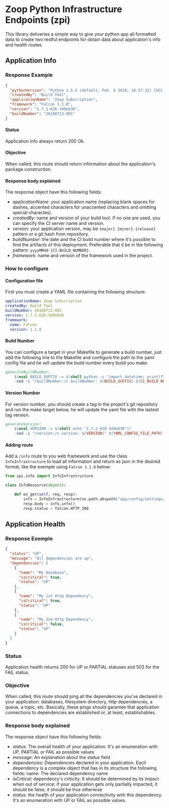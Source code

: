 # Zoop Python Infrastructure Endpoints (zpi)

This library deliveries a simple way to give your python app all formatted data to create two restful endpoints for obtain data about application's info and health routes.



## Application Info

### Response Example
```json
{
  "pythonVersion": "Python 3.5.5 (default, Feb  6 2018, 10:57:32) [GCC 4.8.5 20150623 (Red Hat 4.8.5-16)]",
  "createdBy": "Build Tool",
  "applicationName": "Zoop Subscription",
  "framework": "Falcon 1.1.0",
  "version": "1.7.2-626-3d9eb36",
  "buildNumber": "20180713-001"
}
```

#### Status
Application info always return 200 Ok.

#### Objective
When called, this route should return information about the application's package construction.

#### Response body explained
The response object have this following fields:

- _applicationName_: your application name (replacing blank spaces for dashes, accented characters for unaccented characters and omitting special charactes).
- _createdBy_: name and version of your build tool. If no one are used, you can specify the CI server name and version.
- _version_: your application version, may be `{major}.{minor}.{release}` pattern or a git hash from repository.
- _buildNumber_: the date and the CI build number where it's possible to find the artifacts of this deployment. Preferable that it be in the following pattern: `yyyyMMdd-{CI-BUILD_NUMBER}`.
- _framework_: name and version of the framework used in the project. 

### How to configure 

#### Configuration file
First you must create a YAML file containing the following structure: 
```yaml
applicationName: Zoop Subscription
createdBy: Build Tool
buildNumber: 20180713-001
version: 1.7.2-626-3d9eb36
framework:
  name: Falcon
  version: 1.1.0
```

#### Build Number
You can configure a target in your Makefile to generate a build number, just add the following line to the Makefile and configure the path to the yaml config file and he will update the build number every build you make.

```makefile
generateBuildNumber:
	$(eval BUILD_SUFFIX := $(shell python -c "import datetime; print(f\"\{datetime.datetime.now():%Y%m%d\}\")"))
	-sed -i "/buildNumber:/c buildNumber: $(BUILD_SUFFIX)-$(CI_BUILD_NUMBER)" $(YAML_CONFIG_FILE_PATH)
```

#### Version Number
For version number, you should create a tag in the project's git repository and run the make target below, he will update the yaml file with the lastest tag version.

```makefile
generateVersion:
	$(eval VERSION := $(shell echo "1.7.2-626-3d9eb36"))
	-sed -i "/version:/c version: $(VERSION)" $(YAML_CONFIG_FILE_PATH)
```

#### Adding route
Add a `/info` route to you web framework and use the class `InfoInfrastructure` to load all information and return as json in the desired format, like the exemple using `Falcon 1.1.0` below:

```python 
from zpi.info import InfoInfrastructure

class InfoResource(object):

    def on_get(self, req, resp):
        info = InfoInfrastructure(os.path.abspath("app/config/settings/info.yml"))
        resp.body = info.info()
        resp.status = falcon.HTTP_200

```

## Application Health

### Response Exemple
```json
{
  "status": "UP",
  "message": "All dependencies are up",
  "dependencies": [
    {
      "name": "My Database",
      "isCritical": true,
      "status": "UP"
    },
    {
      "name": "My 1st Http Dependency",
      "isCritical": true,
      "status": "UP"
    },
    {
      "name": "My 2nd Http Dependency",
      "isCritical": false,
      "status": "UP"
    }
  ]
}
```

### Status
Application health returns 200 for UP or PARTIAL statuses and 503 for the FAIL status.

### Objective
When called, this route should ping all the dependencies you've declared in your application: databases, filesystem directory, http dependencies, a queue, a topic, etc. Basically, these pings should garantee that application connections to dependencies are established or, at least, establishables.

### Response body explained
The response object have this following fields:

- _status_: The overall health of your application. It's an enumeration with UP, PARTIAL or FAIL as possible values
- _message_: An explanation about the status field
- _dependencies_: Dependencies declared in your application. Each dependency is a complex object that has in its structure the following fields:
name: The declared dependency name
- _isCritical_: dependency's criticity. It should be determined by its impact when out of service: if your application gets only partially impacted, it should be false, it should be true otherwise
- _status_: the health of your application connectivity with this dependency. It's an enumeration with UP or FAIL as possible values.